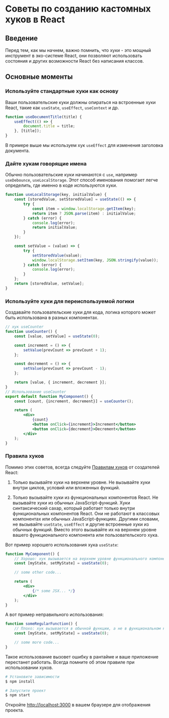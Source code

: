 # Советы по созданию кастомных хуков в React

## Введение
Перед тем, как мы начнем, важно помнить, что хуки - это мощный инструмент в эко-системе React, они позволяют использовать состояния и других возможности React без написания классов.

## Основные моменты
### Используйте стандартные хуки как основу

Ваши пользовательские куки должны опираться на встроенные хуки React, такие как `useState`, `useEffect`, `useContext` и др.

```jsx
function useDocumentTitle(title) {
    useEffect(() => {
        document.title = title;
    }, [title]);
}
```
В примере выше мы используем хук `useEffect` для изменения заголовка документа.

### Дайте хукам говорящие имена

Обычно пользовательские куки начинаются с `use`, например `useDebounce`, `useLocalStorage`. Этот способ именования помогает легче определить, где именно в коде используются хуки.

```jsx
function useLocalStorage(key, initialValue) {
    const [storedValue, setStoredValue] = useState(() => {
        try {
            const item = window.localStorage.getItem(key);
            return item ? JSON.parse(item) : initialValue;
        } catch (error) {
            console.log(error);
            return initialValue;
        }
    });

    const setValue = (value) => {
        try {
            setStoredValue(value);
            window.localStorage.setItem(key, JSON.stringify(value));
        } catch (error) {
            console.log(error);
        }
    };
    return [storedValue, setValue];
}
```

### Используйте хуки для переиспользуемой логики

Создавайте пользовательские хуки для кода, логика которого может быть использована в разных компонентах.

```jsx
// хук useCounter
function useCounter() {
    const [value, setValue] = useState(0);

    const increment = () => {
        setValue(prevCount => prevCount + 1);
    };

    const decrement = () => {
        setValue(prevCount => prevCount - 1);
    };

    return [value, { increment, decrement }];
}
// Использование useCounter
export default function MyComponent() {
    const [count, {increment, decrement}] = useCounter();

    return (
        <div>
            {count}
            <button onClick={increment}>Increment</button>
            <button onClick={decrement}>Decrement</button>
        </div>
    );
}
```

### Правила хуков

Помимо этих советов, всегда следуйте [Правилам хуков](https://ru.reactjs.org/docs/hooks-rules.html) от создателей React:

1. Только вызывайте хуки на верхнем уровне. Не вызывайте хуки внутри циклов, условий или вложенных функций.

2. Только вызывайте хуки из функциональных компонентов React. Не вызывайте хуки из обычных JavaScript-функций.
   Хуки синтаксический сахар, который работает только внутри функциональных компонентов React. Они не работают в классовых компонентах или обычных JavaScript-функциях. Другими словами, не вызывайте `useState`, `useEffect` и другие встроенные хуки из обычных функций. Вместо этого вызывайте их на верхнем уровне вашего функционального компонента или пользовательского хука.

Вот пример хорошего использования хука `useState`:

```jsx
function MyComponent() {
    // Хорошо: хук вызывается на верхнем уровне функционального компонента
    const [myState, setMyState] = useState(0);

    // some other code...

    return (
        <div>
            {/* some JSX... */}
        </div>
    );
}
```

А вот пример неправильного использования:

```jsx
function someRegularFunction() {
    // Плохо: хук вызывается в обычной функции, а не в функциональном компоненте React
    const [myState, setMyState] = useState(0);

    // some more code...
}
```

Такое использование вызовет ошибку в рантайме и ваше приложение перестанет работать. Всегда помните об этом правиле при использовании хуков.
```bash
# Установите зависимости
$ npm install

# Запустите проект
$ npm start
```

Откройте [http://localhost:3000](http://localhost:3000) в вашем браузере для отображения проекта.
